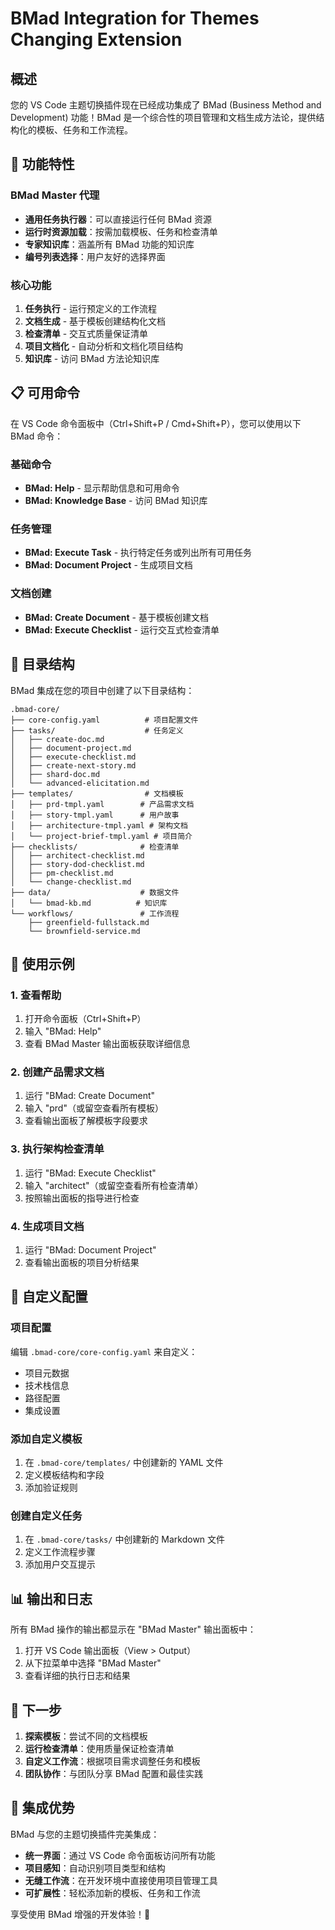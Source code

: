# BMad Integration for Themes Changing Extension

## 概述

您的 VS Code 主题切换插件现在已经成功集成了 BMad (Business Method and Development) 功能！BMad 是一个综合性的项目管理和文档生成方法论，提供结构化的模板、任务和工作流程。

## 🚀 功能特性

### BMad Master 代理
- **通用任务执行器**：可以直接运行任何 BMad 资源
- **运行时资源加载**：按需加载模板、任务和检查清单
- **专家知识库**：涵盖所有 BMad 功能的知识库
- **编号列表选择**：用户友好的选择界面

### 核心功能
1. **任务执行** - 运行预定义的工作流程
2. **文档生成** - 基于模板创建结构化文档
3. **检查清单** - 交互式质量保证清单
4. **项目文档化** - 自动分析和文档化项目结构
5. **知识库** - 访问 BMad 方法论知识库

## 📋 可用命令

在 VS Code 命令面板中（Ctrl+Shift+P / Cmd+Shift+P），您可以使用以下 BMad 命令：

### 基础命令
- **BMad: Help** - 显示帮助信息和可用命令
- **BMad: Knowledge Base** - 访问 BMad 知识库

### 任务管理
- **BMad: Execute Task** - 执行特定任务或列出所有可用任务
- **BMad: Document Project** - 生成项目文档

### 文档创建
- **BMad: Create Document** - 基于模板创建文档
- **BMad: Execute Checklist** - 运行交互式检查清单

## 📁 目录结构

BMad 集成在您的项目中创建了以下目录结构：

```
.bmad-core/
├── core-config.yaml          # 项目配置文件
├── tasks/                    # 任务定义
│   ├── create-doc.md
│   ├── document-project.md
│   ├── execute-checklist.md
│   ├── create-next-story.md
│   ├── shard-doc.md
│   └── advanced-elicitation.md
├── templates/                # 文档模板
│   ├── prd-tmpl.yaml        # 产品需求文档
│   ├── story-tmpl.yaml      # 用户故事
│   ├── architecture-tmpl.yaml # 架构文档
│   └── project-brief-tmpl.yaml # 项目简介
├── checklists/              # 检查清单
│   ├── architect-checklist.md
│   ├── story-dod-checklist.md
│   ├── pm-checklist.md
│   └── change-checklist.md
├── data/                    # 数据文件
│   └── bmad-kb.md          # 知识库
└── workflows/               # 工作流程
    ├── greenfield-fullstack.md
    └── brownfield-service.md
```

## 🎯 使用示例

### 1. 查看帮助
1. 打开命令面板（Ctrl+Shift+P）
2. 输入 "BMad: Help"
3. 查看 BMad Master 输出面板获取详细信息

### 2. 创建产品需求文档
1. 运行 "BMad: Create Document"
2. 输入 "prd"（或留空查看所有模板）
3. 查看输出面板了解模板字段要求

### 3. 执行架构检查清单
1. 运行 "BMad: Execute Checklist"
2. 输入 "architect"（或留空查看所有检查清单）
3. 按照输出面板的指导进行检查

### 4. 生成项目文档
1. 运行 "BMad: Document Project"
2. 查看输出面板的项目分析结果

## 🔧 自定义配置

### 项目配置
编辑 `.bmad-core/core-config.yaml` 来自定义：
- 项目元数据
- 技术栈信息
- 路径配置
- 集成设置

### 添加自定义模板
1. 在 `.bmad-core/templates/` 中创建新的 YAML 文件
2. 定义模板结构和字段
3. 添加验证规则

### 创建自定义任务
1. 在 `.bmad-core/tasks/` 中创建新的 Markdown 文件
2. 定义工作流程步骤
3. 添加用户交互提示

## 📊 输出和日志

所有 BMad 操作的输出都显示在 "BMad Master" 输出面板中：
1. 打开 VS Code 输出面板（View > Output）
2. 从下拉菜单中选择 "BMad Master"
3. 查看详细的执行日志和结果

## 🚀 下一步

1. **探索模板**：尝试不同的文档模板
2. **运行检查清单**：使用质量保证检查清单
3. **自定义工作流**：根据项目需求调整任务和模板
4. **团队协作**：与团队分享 BMad 配置和最佳实践

## 🔗 集成优势

BMad 与您的主题切换插件完美集成：
- **统一界面**：通过 VS Code 命令面板访问所有功能
- **项目感知**：自动识别项目类型和结构
- **无缝工作流**：在开发环境中直接使用项目管理工具
- **可扩展性**：轻松添加新的模板、任务和工作流

享受使用 BMad 增强的开发体验！🎉
